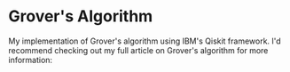 # Grover's Algorithm
My implementation of Grover's algorithm using IBM's Qiskit framework.
I'd recommend checking out my full article on Grover's algorithm for more information: 
